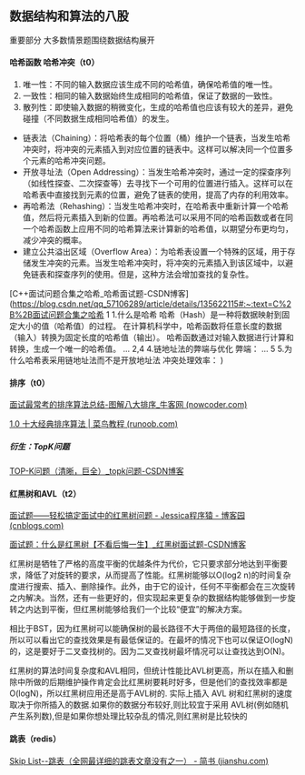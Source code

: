 ## 数据结构和算法的八股

重要部分 大多数情景题围绕数据结构展开

#### 哈希函数 哈希冲突（t0）

1. 唯一性：不同的输入数据应该生成不同的哈希值，确保哈希值的唯一性。
2. 一致性：相同的输入数据始终生成相同的哈希值，保证了数据的一致性。
3. 散列性：即使输入数据的稍微变化，生成的哈希值也应该有较大的差异，避免碰撞（不同数据生成相同哈希值）的发生。

- 链表法（Chaining）：将哈希表的每个位置（桶）维护一个链表，当发生哈希冲突时，将冲突的元素插入到对应位置的链表中。这样可以解决同一个位置多个元素的哈希冲突问题。
- 开放寻址法（Open Addressing）：当发生哈希冲突时，通过一定的探查序列（如线性探查、二次探查等）去寻找下一个可用的位置进行插入。这样可以在哈希表中直接找到元素的位置，避免了链表的使用，提高了内存的利用效率。
- 再哈希法（Rehashing）：当发生哈希冲突时，在哈希表中重新计算一个哈希值，然后将元素插入到新的位置。再哈希法可以采用不同的哈希函数或者在同一个哈希函数上应用不同的哈希算法来计算新的哈希值，以期望分布更均匀，减少冲突的概率。
- 建立公共溢出区域（Overflow Area）：为哈希表设置一个特殊的区域，用于存储发生冲突的元素。当发生哈希冲突时，将冲突的元素插入到该区域中，以避免链表和探查序列的使用。但是，这种方法会增加查找的复杂性。

[C++面试问题合集之哈希_哈希面试题-CSDN博客](https://blog.csdn.net/qq_57106289/article/details/135622115#:~:text=C%2B%2B面试问题合集之哈希 1 1.什么是哈希 哈希（Hash）是一种将数据映射到固定大小的值（哈希值）的过程。 在计算机科学中，哈希函数将任意长度的数据（输入）转换为固定长度的哈希值（输出）。 哈希函数通过对输入数据进行计算和转换，生成一个唯一的哈希值。 ... 2,4 4.链地址法的弊端与优化 弊端： ... 5 5.为什么哈希表采用链地址法而不是开放地址法 冲突处理效率： )

#### 排序（t0）

[面试最常考的排序算法总结-图解八大排序_牛客网 (nowcoder.com)](https://www.nowcoder.com/discuss/353159614696988672)

[1.0 十大经典排序算法 | 菜鸟教程 (runoob.com)](https://www.runoob.com/w3cnote/ten-sorting-algorithm.html)

##### 衍生：TopK问题

[TOP-K问题（清晰，巨全）_topk问题-CSDN博客](https://blog.csdn.net/m0_38089031/article/details/108111231)

#### 红黑树和AVL（t2）

[面试题——轻松搞定面试中的红黑树问题 - Jessica程序猿 - 博客园 (cnblogs.com)](https://www.cnblogs.com/wuchanming/p/4444961.html)

[面试题：什么是红黑树【不看后悔一生】_红黑树面试题-CSDN博客](https://blog.csdn.net/yy12345_6_/article/details/122928973)

红黑树是牺牲了严格的高度平衡的优越条件为代价，它只要求部分地达到平衡要求，降低了对旋转的要求，从而提高了性能。红黑树能够以O(log2 n)的时间复杂度进行搜索、插入、删除操作。此外，由于它的设计，任何不平衡都会在三次旋转之内解决。当然，还有一些更好的，但实现起来更复杂的数据结构能够做到一步旋转之内达到平衡，但红黑树能够给我们一个比较“便宜”的解决方案。

相比于BST，因为红黑树可以能确保树的最长路径不大于两倍的最短路径的长度，所以可以看出它的查找效果是有最低保证的。在最坏的情况下也可以保证O(logN)的，这是要好于二叉查找树的。因为二叉查找树最坏情况可以让查找达到O(N)。

红黑树的算法时间复杂度和AVL相同，但统计性能比AVL树更高，所以在插入和删除中所做的后期维护操作肯定会比红黑树要耗时好多，但是他们的查找效率都是O(logN)，所以红黑树应用还是高于AVL树的. 实际上插入 AVL 树和红黑树的速度取决于你所插入的数据.如果你的数据分布较好,则比较宜于采用 AVL树(例如随机产生系列数),但是如果你想处理比较杂乱的情况,则红黑树是比较快的

#### 跳表（redis）

[Skip List--跳表（全网最详细的跳表文章没有之一） - 简书 (jianshu.com)](https://www.jianshu.com/p/9d8296562806)